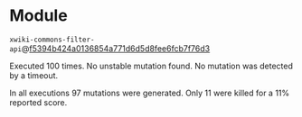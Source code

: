 # Module

`xwiki-commons-filter-api`@[f5394b424a0136854a771d6d5d8fee6fcb7f76d3](https://github.com/xwiki/xwiki-commons/commit/f5394b424a0136854a771d6d5d8fee6fcb7f76d3)

Executed 100 times. 
No unstable mutation found.
No mutation was detected by a timeout.

In all executions 97 mutations were generated. Only 11 were killed for a 11% reported score.
